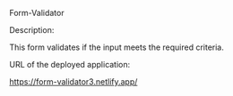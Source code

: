 Form-Validator

Description:

This form validates if the input meets the required criteria.

URL of the deployed application:

https://form-validator3.netlify.app/
